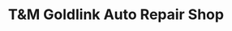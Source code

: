 ---
title: "T&M Goldlink Auto Repair Shop"
url: /san-fernando/tundm-goldlink-auto-repair-shop/
shop: Autowerkstatt
---